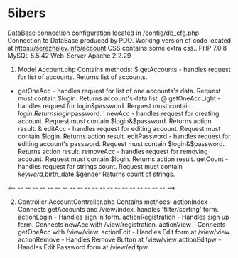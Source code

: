 # 5ibers
DataBase connection configuration located in /config/db_cfg.php 
Connection to DataBase produced by PDO. 
Working version of code located at https://serezhalev.info/account 
CSS contains some extra css..
PHP 7.0.8 MySQL 5.5.42 Web-Server Apache 2.2.29

1. Model Account.php
    Contains methods:
$ getAccounts - handles request for list of accounts. 
    Returns list of accounts.
- getOneAcc - handles request for list of one accounts's data. Request must contain $login.
    Returns account's data list.
@ getOneAccLight - handles request for login&password. Request must contain $login.
    Returns login$password.
! newAcc - handles request for creating account. Request must contain $login&$password.
    Returns action result.
& editAcc - handles request for editing account. Request must contain $login.
    Returns action result.
editPassword - handles request for editing account's password. Request must contain $login&$password.
    Returns action result.
removeAcc - handles request for removing account. Request must contain $login.
    Returns action result.
getCount - handles request for strings count. Request must contain $keyword,$birth_date,$gender
    Returns count of strings.

<-- -- -- -- -- -- -- -- -- -- -- -- -- -- -- -- -- -- -- -- -- -->

2. Controller AccountController.php
    Contains methods:
actionIndex - Connects getAccounts and /view/index, handles 'filter/sorting' form.
actionLogin - Handles sign in form.
actionRegistration - Handles sign up form. Connects newAcc with /view/registration.
actionView - Connects getOneAcc with /view/view.
actionEdit - Handles Edit form at /view/view.
actionRemove - Handles Remove Button at /view/view
actionEditpw - Handles Edit Password form at /view/editpw.
